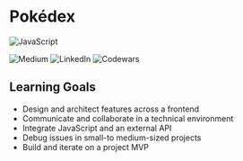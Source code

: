 <h1>Pokédex</h1>

![JavaScript](https://img.shields.io/badge/javascript-%23323330.svg?style=for-the-badge&logo=javascript&logoColor=%23F7DF1E)

![Medium](https://img.shields.io/badge/Medium-12100E?style=plastic&logo=medium&logoColor=white)
![LinkedIn](https://img.shields.io/badge/linkedin-%230077B5.svg?style=plastic&logo=linkedin&logoColor=white)
![Codewars](https://img.shields.io/badge/Codewars-B1361E?style=plasitc&logo=codewars&logoColor=grey)

## Learning Goals

- Design and architect features across a frontend
- Communicate and collaborate in a technical environment
- Integrate JavaScript and an external API
- Debug issues in small-to medium-sized projects
- Build and iterate on a project MVP
